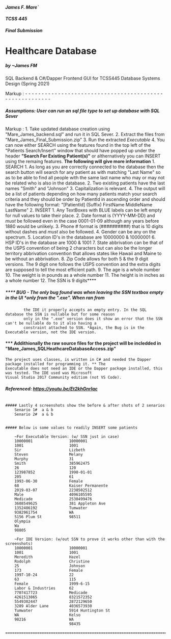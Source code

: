 #### *James F. Mare`*
#### *TCSS 445*
#### *Final Submission*

# **Healthcare Database**
##### *by* **~James FM**

SQL Backend &amp; C#/Dapper Frontend GUI for TCSS445 Database Systems Design (Spring 2021)

Markup :  - - - - - - - - - - - - - - - - - - - - - - - - - - - - - - - - - - - - - - - - - - - - - - - - - - - - - - - -

##### Assumptions: User can run an sql file type to set up database with SQL Sever

Markup : 1. Take updated database creation using "Mare_James_backend.sql" and run it in SQL Sever.
		 2. Extract the files from "Mare_James_Final_Submission.zip"
		 3. Run the extracted *Executable*
		 4. You can now either SEARCH using the features found in the top left of the "Patients Search/Insert" window 
			that should have popped up under the header **"Search For Existing Patient(s)"** or althernatively you 
			can INSERT using the remaing features. **The following will give more information**
			1. SEARCH
				1. As long as you are correctly connected to the database then the search button will search for any 
					patient as with matching "Last Name" so as to be able to find all people with the same last name
					who may or may not be related who is also in the database.
				2. Two existing patients have the last names "Smith" and "Johnson"
				3. Capitalization is relevant.
				4. The output will be a list of patients depending on how many patients match your search criteria 
					and they should be order by PatientId in ascending order and should have the following format:
					"[PatientId] (Suffix) FirstName MiddleName LastName"
			2. INSERT
				1. Any TextBoxes with BLUE labels can be left empty for null values to take their place.
				2. Date format is (YYYY-MM-DD) and *must* be followed even in the case 0001-01-09 although any years 
					before 1880 would be unlikely.
				3. Phone # format is (##########) that is 10 digits without dashes and *must* also be followed.
				4. Gender can be any on the spectrum.
				5. Location ID's in the database are 10000000 & 10000001
				6. HSP ID's in the database are 1000 & 1001
				7. State abbrivation can be that of the USPS convention of being 2 characters but can also be the 
					longer territory abbrivation convention that allows states like Hawaii and Maine to be without
					an abbrivation.
				8. Zip Code allows for both 5 & the 9 digit versions. The 9 digit one follows the USPS convention and 
					the extra digits are supposed to tell the most efficient path.
				9. The age is a whole number
				10. The weight is in pounds as a whole number
				11. The height is in inches as a whole number
				12. The SSN is 9 digits****
					
			
##### **** BUG - The only bug found was when leaving the SSN textbox empty in the UI *only from the ".exe". When ran from
			the IDE it properly accepts an empty entry. In the SQL database the SSN is nullable but for some reason
			only in the ".exe" version does it show an error that the SSN can't be nullable do to it also having a 
			constraint attached to SSN. *Again, the Bug is in the Executable version, not the IDE version.


#### *** Addithionally the raw source files for the project will be incledded in "Mare_James_SQLHeathcareDatabaseAccess.zip"
	The project uses classes, is written in C# and needed the Dapper package installed for programming it. ** The 
	Executable does not need an IDE or the Dapper package installed, this was tested. The IDE used was Microsoft
	Visual Studio 2017 Community editiom (not VS Code). 

##### Referenced: https://youtu.be/Et2khGnrIqc

~~~~~~~~~~~~~~~~~                ~~~~~~~~~~~~~~~~~                ~~~~~~~~~~~~~~~~~                ~~~~~~~~~~~~~~~~~                

##### Lastly 4 screenshots show the before & after shots of 2 senarios
	Senario 1#	a & b
	Senario 2#	a & b


##### Below is some values to readily INSERT some patients

	~For Executable Version: (w/ SSN just in case)
	10000001				10000001
	1001					1001
	Sir						Lizbeth
	Steven					Melany
	Murphy					31
	Smith					385962475
	26						120
	123987852				1990-01-01
	205						61
	1993-06-30				Female
	68						Kaiser Permanente
	2019-03-07				2238502512
	Male					4096105595
	Medicade				2530499476
	3608549625				381 Appleton Ave
	1352486192				Tumwater
	9382961754				WA
	5156 Plum St			98511
	Olympia					
	Wa						
	98805					

	~For IDE Version: (w/out SSN to prove it works other than with the screenshots)
	10000001				10000001
	1001					1001
	Meredith				Hazel
	Rodolph					Christine
	25						Johnson
	173						Female
	1997-10-24				22
	63						115
	Female					1999-6-15
	Labor & Industries		62
	7707417723				Medicade
	4261513865				8321572352
	5549302447				2872129650
	3289 Alder Lane			4036573930
	Tumwater				5914 Huntington St
	WA						Kelso
	98216					WA
							98435

====================================================================================================================

